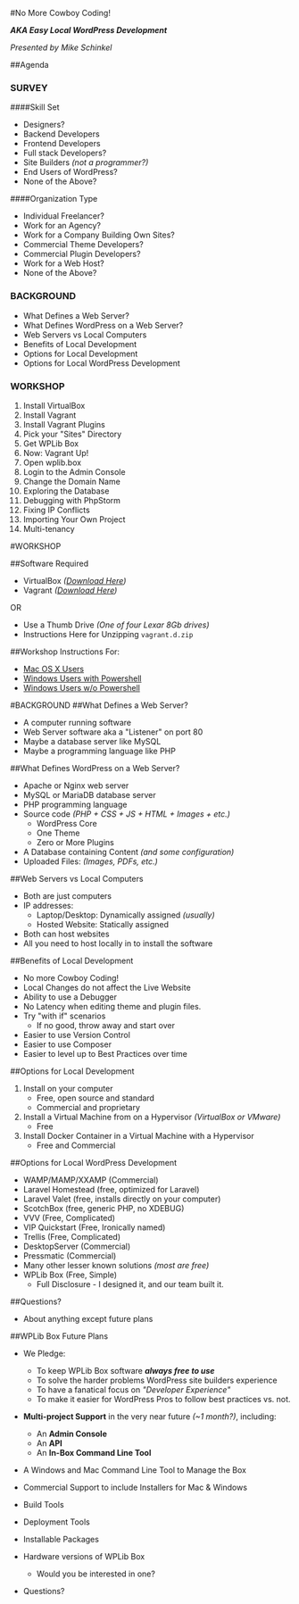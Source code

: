 #No More Cowboy Coding!

**_AKA Easy Local WordPress Development_**

_Presented by Mike Schinkel_

##Agenda
### SURVEY
####Skill Set
- Designers? 
- Backend Developers
- Frontend Developers
- Full stack Developers?
- Site Builders _(not a programmer?)_
- End Users of WordPress?
- None of the Above?

####Organization Type
- Individual Freelancer?
- Work for an Agency?
- Work for a Company Building Own Sites?
- Commercial Theme Developers?
- Commercial Plugin Developers?
- Work for a Web Host?
- None of the Above?


### BACKGROUND
- What Defines a Web Server?
- What Defines WordPress on a Web Server?
- Web Servers vs Local Computers
- Benefits of Local Development
- Options for Local Development
- Options for Local WordPress Development

### WORKSHOP
1. Install VirtualBox
2. Install Vagrant
3. Install Vagrant Plugins
4. Pick your "Sites" Directory
5. Get WPLib Box
6. Now: Vagrant Up!
7. Open wplib.box
8. Login to the Admin Console
9. Change the Domain Name
10. Exploring the Database
11. Debugging with PhpStorm
12. Fixing IP Conflicts
13. Importing Your Own Project
14. Multi-tenancy

	

#WORKSHOP

##Software Required
- VirtualBox _([_Download Here_](virtualbox.org/wiki/Downloads))_
- Vagrant _([_Download Here_](https://www.vagrantup.com/downloads.html))_

OR

- Use a Thumb Drive _(One of four Lexar 8Gb drives)_ 
- Instructions Here for Unzipping `vagrant.d.zip`

##Workshop Instructions For:

- [Mac OS X Users](mac-os-x-bash.md)
- [Windows Users with Powershell](windows-powershell.md)
- [Windows Users w/o Powershell](windows-cmd.md)








#BACKGROUND
##What Defines a Web Server?
- A computer running software
- Web Server software aka a "Listener" on port 80
- Maybe a database server like MySQL
- Maybe a programming language like PHP		

##What Defines WordPress on a Web Server?
- Apache or Nginx web server
- MySQL or MariaDB database server
- PHP programming language 
- Source code _(PHP + CSS + JS + HTML + Images + etc.)_	
	- WordPress Core 
	- One Theme
	- Zero or More Plugins
- A Database containing Content _(and some configuration)_
- Uploaded Files: _(Images, PDFs, etc.)_

##Web Servers vs Local Computers
- Both are just computers
- IP addresses:
	- Laptop/Desktop: Dynamically assigned _(usually)_
	- Hosted Website: Statically assigned
- Both can host websites
- All you need to host locally in to install the software

##Benefits of Local Development
- No more Cowboy Coding!
- Local Changes do not affect the Live Website
- Ability to use a Debugger
- No Latency when editing theme and plugin files.
- Try "with if" scenarios
	- If no good, throw away and start over
- Easier to use Version Control
- Easier to use Composer
- Easier to level up to Best Practices over time

##Options for Local Development
1. Install on your computer
	- Free, open source and standard
	- Commercial and proprietary
2. Install a Virtual Machine from on a Hypervisor _(VirtualBox or VMware)_
	- Free
3. Install Docker Container in a Virtual Machine with a Hypervisor
	- Free and Commercial

##Options for Local WordPress Development
- WAMP/MAMP/XXAMP (Commercial)
- Laravel Homestead (free, optimized for Laravel)
- Laravel Valet (free, installs directly on your computer)
- ScotchBox (free, generic PHP, no XDEBUG)
- VVV (Free, Complicated)
- VIP Quickstart (Free, Ironically named)
- Trellis (Free, Complicated)
- DesktopServer (Commercial)
- Pressmatic (Commercial)
- Many other lesser known solutions _(most are free)_
- WPLib Box (Free, Simple)
	- Full Disclosure - I designed it, and our team built it.

##Questions?
- About anything except future plans

##WPLib Box Future Plans

- We Pledge:

	- To keep WPLib Box software **_always free to use_**
	- To solve the harder problems WordPress site builders experience
	- To have a fanatical focus on _"Developer Experience"_
	- To make it easier for WordPress Pros to follow best practices vs. not.

- **Multi-project Support** in the very near future _(~1 month?)_, including:

	- An **Admin Console** 
	- An **API**
	- An **In-Box Command Line Tool**

- A Windows and Mac Command Line Tool to Manage the Box
- Commercial Support to include Installers for Mac & Windows
- Build Tools
- Deployment Tools
- Installable Packages
- Hardware versions of WPLib Box 
	- Would you be interested in one?
- Questions?